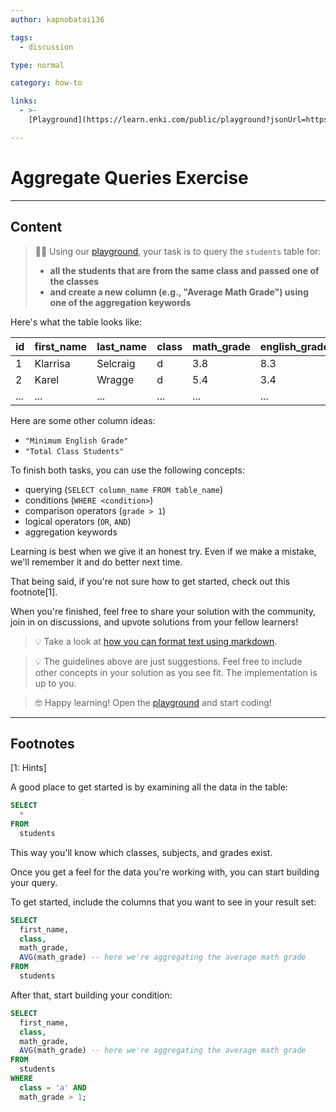 ```yaml
---
author: kapnobatai136

tags:
  - discussion

type: normal

category: how-to

links:
  - >-
    [Playground](https://learn.enki.com/public/playground?jsonUrl=https%3A%2F%2Fgist.githubusercontent.com%2Fkapnobatai137%2F0f58777052a47fc5061fa83370089174%2Fraw%2Faa959e729d71cb03bf7d4a5ec079ced985f1e319%2Fsql-aggregate-queries-discussion-insight.json){website}

---
```


# Aggregate Queries Exercise

---

## Content

> 👩‍💻 Using our [playground](https://learn.enki.com/public/playground?jsonUrl=https://gist.githubusercontent.com/kapnobatai137/0f58777052a47fc5061fa83370089174/raw/aa959e729d71cb03bf7d4a5ec079ced985f1e319/sql-aggregate-queries-discussion-insight.json), your task is to query the `students` table for:
> - **all the students that are from the same class and passed one of the classes**
> - **and create a new column (e.g., "Average Math Grade") using one of the aggregation keywords** 

Here's what the table looks like:

| id  | first_name | last_name | class | math_grade | english_grade | physics_grade |
|-----|------------|-----------|-------|------------|---------------|---------------|
| 1   | Klarrisa   | Selcraig  | d     | 3.8        | 8.3           | 6.8           |
| 2   | Karel      | Wragge    | d     | 5.4        | 3.4           | 9.7           |
| ... | ...        | ...       | ...   | ...        | ...           | ...           |


Here are some other column ideas:
- `"Minimum English Grade"`
- `"Total Class Students"`

To finish both tasks, you can use the following concepts:
- querying (`SELECT column_name FROM table_name`)
- conditions (`WHERE <condition>`)
- comparison operators (`grade > 1`)
- logical operators (`OR`, `AND`)
- aggregation keywords

Learning is best when we give it an honest try. Even if we make a mistake, we'll remember it and do better next time.

That being said, if you're not sure how to get started, check out this footnote[1].

When you're finished, feel free to share your solution with the community, join in on discussions, and upvote solutions from your fellow learners!

> 💡 Take a look at [how you can format text using markdown](https://www.enki.com/glossary/general/markdown-formatting).

> 💡 The guidelines above are just suggestions. Feel free to include other concepts in your solution as you see fit. The implementation is up to you.

> 🤓 Happy learning! Open the [playground](https://learn.enki.com/public/playground?jsonUrl=https://gist.githubusercontent.com/kapnobatai137/0f58777052a47fc5061fa83370089174/raw/aa959e729d71cb03bf7d4a5ec079ced985f1e319/sql-aggregate-queries-discussion-insight.json) and start coding!

---

## Footnotes

[1: Hints]

A good place to get started is by examining all the data in the table:

```sql
SELECT
  *
FROM
  students
```

This way you'll know which classes, subjects, and grades exist.

Once you get a feel for the data you're working with, you can start building your query.

To get started, include the columns that you want to see in your result set:

```sql
SELECT
  first_name,
  class,
  math_grade,
  AVG(math_grade) -- here we're aggregating the average math grade
FROM
  students
```

After that, start building your condition:

```sql
SELECT
  first_name,
  class,
  math_grade,
  AVG(math_grade) -- here we're aggregating the average math grade
FROM
  students
WHERE
  class = 'a' AND
  math_grade > 1;
```
